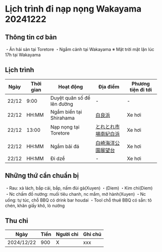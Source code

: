 # Lịch trình đi nạp nọng Wakayama 20241222

## Thông tin cơ bản
・Ăn hải sản tại Toretore
・Ngắm cảnh tại Wakayama
※ Mặt trời mặt lặn lúc 17h tại Wakayama
## Lịch trình

| Ngày | Thời gian | Hoạt động    | Địa điểm | Phương tiện đi tới |
| ---- | --------- | --- | -------- | ------------------ |
| 22/12 | 9:00      | Duyệt quân số để lên đường | -| -|
| 22/12 | HH:MM     | Ngắm biển tại Shirahama | [白良浜](https://maps.app.goo.gl/gsLvP56hSeXzcy5d9) | Xe hơi|
| 22/12 | 13:00     | Nạp nọng tại Toretore | [とれとれ市場南紀白浜](https://maps.app.goo.gl/SGdAygDrLzAxjPC4A)| Xe hơi|
| 22/12 | HH:MM     | Ngắm bãi đá | [白崎海洋公園展望台](https://maps.app.goo.gl/NwLRczgbcJhr1kpB7)| Xe hơi|
| 22/12 | HH:MM     | Đi dzề | -| Xe hơi|

## Những thứ cần chuẩn bị
・Rau: xà lách, bắp cải, bắp, nấm đùi gà(Xuyen)
・(Diem)
・Kim chi(Diem)
・Nc chấm đồ nướng: muối tiêu chanh, nc mắm, mở hành(Xuyen)
・Nc uống: tự túc, chỗ BBQ có drink bar houdai
・Tool chỗ thuê BBQ có sẵn: tô chén, khăn giấy khô, lò nướng

## Thu chi


| Ngày       | Tiền       | Người chi | Ghi chú                                                                                                                                                                                                  |
| ---------- | ---------- | --------- | -------------------------------------------------------------------------------------------------------------------------------------------------------------------------------------------------------- |
| 2024/12/22 | 900 | X       | xxx|


